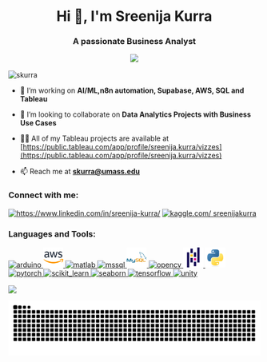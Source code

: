 <h1 align="center">Hi 👋, I'm Sreenija Kurra</h1>
<h3 align="center">A passionate Business Analyst</h3>

<div align="center"> <img height="150" src="https://raw.githubusercontent.com/sreenijakurra/firstrepo/main/girlgif.gif" height="150"/>
</div>

<p align="left"> <img src="https://komarev.com/ghpvc/?username=skurra&label=Profile%20views&color=0e75b6&style=flat" alt="skurra" /> </p>
<!--- 🔭 I’m currently aiming to **find a full time job**-->


- 🌱 I’m working on **AI/ML,n8n automation, Supabase, AWS, SQL and Tableau**

- 👯 I’m looking to collaborate on **Data Analytics Projects with Business Use Cases**

- 👨‍💻 All of my Tableau projects are available at [https://public.tableau.com/app/profile/sreenija.kurra/vizzes](https://public.tableau.com/app/profile/sreenija.kurra/vizzes)

- 📫 Reach me at **skurra@umass.edu**

<h3 align="left">Connect with me:</h3>
<p align="left">
<a href="https://www.linkedin.com/in/sreenija-kurra/" target="blank"><img align="center" src="https://raw.githubusercontent.com/rahuldkjain/github-profile-readme-generator/master/src/images/icons/Social/linked-in-alt.svg" alt="https://www.linkedin.com/in/sreenija-kurra/" height="30" width="40" /></a>
<a href="https://kaggle.com/kaggle.com/sreenijakurra" target="blank"><img align="center" src="https://raw.githubusercontent.com/rahuldkjain/github-profile-readme-generator/master/src/images/icons/Social/kaggle.svg" alt="kaggle.com/ sreenijakurra" height="30" width="40" /></a>
</p>

<h3 align="left">Languages and Tools:</h3>
<p align="left"> <a href="https://www.arduino.cc/" target="_blank" rel="noreferrer"> <img src="https://cdn.worldvectorlogo.com/logos/arduino-1.svg" alt="arduino" width="40" height="40"/> </a> <a href="https://aws.amazon.com" target="_blank" rel="noreferrer"> <img src="https://raw.githubusercontent.com/devicons/devicon/master/icons/amazonwebservices/amazonwebservices-original-wordmark.svg" alt="aws" width="40" height="40"/> </a> <a href="https://www.mathworks.com/" target="_blank" rel="noreferrer"> <img src="https://upload.wikimedia.org/wikipedia/commons/2/21/Matlab_Logo.png" alt="matlab" width="40" height="40"/> </a> <a href="https://www.microsoft.com/en-us/sql-server" target="_blank" rel="noreferrer"> <img src="https://www.svgrepo.com/show/303229/microsoft-sql-server-logo.svg" alt="mssql" width="40" height="40"/> </a> <a href="https://www.mysql.com/" target="_blank" rel="noreferrer"> <img src="https://raw.githubusercontent.com/devicons/devicon/master/icons/mysql/mysql-original-wordmark.svg" alt="mysql" width="40" height="40"/> </a> <a href="https://opencv.org/" target="_blank" rel="noreferrer"> <img src="https://www.vectorlogo.zone/logos/opencv/opencv-icon.svg" alt="opencv" width="40" height="40"/> </a> <a href="https://pandas.pydata.org/" target="_blank" rel="noreferrer"> <img src="https://raw.githubusercontent.com/devicons/devicon/2ae2a900d2f041da66e950e4d48052658d850630/icons/pandas/pandas-original.svg" alt="pandas" width="40" height="40"/> </a> <a href="https://www.python.org" target="_blank" rel="noreferrer"> <img src="https://raw.githubusercontent.com/devicons/devicon/master/icons/python/python-original.svg" alt="python" width="40" height="40"/> </a> <a href="https://pytorch.org/" target="_blank" rel="noreferrer"> <img src="https://www.vectorlogo.zone/logos/pytorch/pytorch-icon.svg" alt="pytorch" width="40" height="40"/> </a> <a href="https://scikit-learn.org/" target="_blank" rel="noreferrer"> <img src="https://upload.wikimedia.org/wikipedia/commons/0/05/Scikit_learn_logo_small.svg" alt="scikit_learn" width="40" height="40"/> </a> <a href="https://seaborn.pydata.org/" target="_blank" rel="noreferrer"> <img src="https://seaborn.pydata.org/_images/logo-mark-lightbg.svg" alt="seaborn" width="40" height="40"/> </a> <a href="https://www.tensorflow.org" target="_blank" rel="noreferrer"> <img src="https://www.vectorlogo.zone/logos/tensorflow/tensorflow-icon.svg" alt="tensorflow" width="40" height="40"/> </a> <a href="https://unity.com/" target="_blank" rel="noreferrer"> <img src="https://www.vectorlogo.zone/logos/unity3d/unity3d-icon.svg" alt="unity" width="40" height="40"/> </a> </p>


   <!--<p><img align="center" width="250" src="https://github-readme-stats.vercel.app/api/top-langs?username=skurra&show_icons=true&locale=en&layout=compact" alt="skurra" /></p> -->

<p><img align="center" width="300" src="https://github-readme-streak-stats.herokuapp.com/?user=skurra&" /></p>

<img src="https://raw.githubusercontent.com/sreenijakurra/firstrepo/output/snake.svg" />
